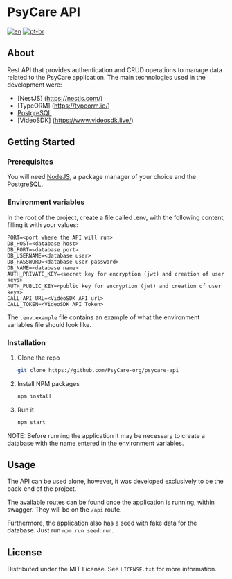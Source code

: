 # PsyCare API
[![en](https://img.shields.io/badge/lang-en-red.svg)](https://github.com/PsyCare-org/psycare-api/blob/main/README.md)
[![pt-br](https://img.shields.io/badge/lang-pt--br-green.svg)](https://github.com/PsyCare-org/psycare-api/blob/main/README.pt-br.md)

## About
Rest API that provides authentication and CRUD operations to manage data related to the PsyCare application. The main technologies used in the development were:
* [NestJS] (https://nestjs.com/)
* [TypeORM] (https://typeorm.io/)
* [PostgreSQL](https://www.postgresql.org/)
* [VideoSDK] (https://www.videosdk.live/)

## Getting Started
### Prerequisites
You will need [NodeJS](https://nodejs.org/en/download/),  a package manager of your choice and the [PostgreSQL](https://www.postgresql.org/).

### Environment variables
In the root of the project, create a file called .env, with the following content, filling it with your values:
```
PORT=<port where the API will run>
DB_HOST=<database host>
DB_PORT=<database port>
DB_USERNAME=<database user>
DB_PASSWORD=<database user password>
DB_NAME=<database name>
AUTH_PRIVATE_KEY=<secret key for encryption (jwt) and creation of user keys>
AUTH_PUBLIC_KEY=<public key for encryption (jwt) and creation of user keys>
CALL_API_URL=<VideoSDK API url>
CALL_TOKEN=<VideoSDK API Token>
```

The `.env.example` file contains an example of what the environment variables file should look like.

### Installation
1. Clone the repo
   ```sh
   git clone https://github.com/PsyCare-org/psycare-api
   ```
2. Install NPM packages
   ```sh
   npm install
   ```
4. Run it
   ```sh
   npm start
   ```

NOTE: Before running the application it may be necessary to create a database with the name entered in the environment variables.

## Usage
The API can be used alone, however, it was developed exclusively to be the back-end of the project.

The available routes can be found once the application is running, within swagger. They will be on the `/api` route.

Furthermore, the application also has a seed with fake data for the database. Just run `npm run seed:run`.

## License
Distributed under the MIT License. See `LICENSE.txt` for more information.